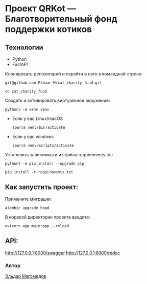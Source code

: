 # Проект QRKot — Благотворительный фонд поддержки котиков
## Технологии

- Python
- FastAPI

Клонировать репозиторий и перейти в него в командной строке:

```
git@github.com:Eldaar-M/cat_charity_fund.git
```

```
cd cat_charity_fund
```

Cоздать и активировать виртуальное окружение:

```
python3 -m venv venv
```

* Если у вас Linux/macOS

    ```
    source venv/bin/activate
    ```

* Если у вас windows

    ```
    source venv/scripts/activate
    ```

Установить зависимости из файла requirements.txt:

```
python3 -m pip install --upgrade pip
```

```
pip install -r requirements.txt
```
## Как запустить проект:
Примените миграции:
```
alembic upgrade head
```
В коревой директории проекта введите:
```
uvicorn app.main:app --reload
```
## API:
http://127.0.0.1:8000/swagger
http://127.0.0.1:8000/redoc
### Автор 
[Эльдар Магомедов](https://github.com/Eldaar-M)
